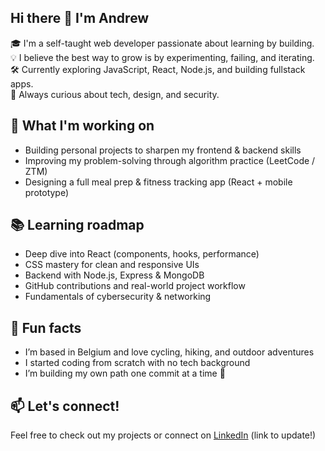 ## Hi there 👋 I'm Andrew

🎓 I'm a self-taught web developer passionate about learning by building.  
💡 I believe the best way to grow is by experimenting, failing, and iterating.  
🛠️ Currently exploring JavaScript, React, Node.js, and building fullstack apps.  
🌱 Always curious about tech, design, and security.

## 🚀 What I'm working on

- Building personal projects to sharpen my frontend & backend skills  
- Improving my problem-solving through algorithm practice (LeetCode / ZTM)  
- Designing a full meal prep & fitness tracking app (React + mobile prototype)

## 📚 Learning roadmap

- Deep dive into React (components, hooks, performance)  
- CSS mastery for clean and responsive UIs  
- Backend with Node.js, Express & MongoDB  
- GitHub contributions and real-world project workflow  
- Fundamentals of cybersecurity & networking

## 🧠 Fun facts

- I’m based in Belgium and love cycling, hiking, and outdoor adventures  
- I started coding from scratch with no tech background  
- I’m building my own path one commit at a time 💪

## 📫 Let's connect!

Feel free to check out my projects or connect on [LinkedIn](https://www.linkedin.com/) (link to update!)
